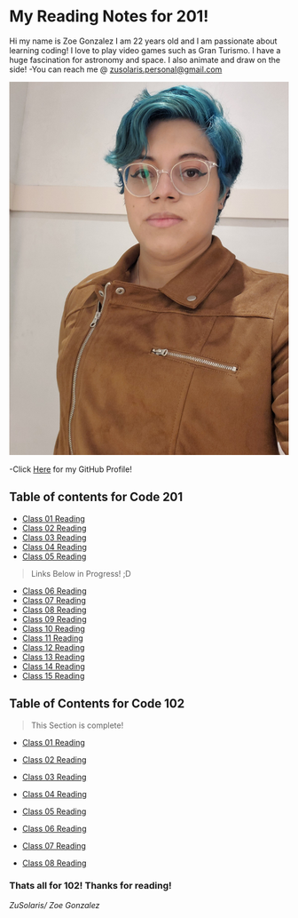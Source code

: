 # My Reading Notes for 201!
Hi my name is Zoe Gonzalez I am 22 years old and I am passionate about learning coding! I love to play video games such as Gran Turismo. I have a huge fascination for astronomy and space. I also animate and draw on the side!
-You can reach me @ zusolaris.personal@gmail.com

![Meee](profpic.jpg)


-Click [Here](https://github.com/ZuSolaris) for my GitHub Profile!
## Table of contents for Code 201



- [Class 01 Reading](https://zusolaris.github.io/reading-notes/class-01)
- [Class 02 Reading](https://zusolaris.github.io/reading-notes/class-02)
- [Class 03 Reading](https://zusolaris.github.io/reading-notes/class-03)
- [Class 04 Reading](https://zusolaris.github.io/reading-notes/class-04)
- [Class 05 Reading](https://zusolaris.github.io/reading-notes/class-05)

>Links Below in Progress! ;D

- [Class 06 Reading](https://zusolaris.github.io/reading-notes/class-06)
- [Class 07 Reading](https://zusolaris.github.io/reading-notes/class-07)
- [Class 08 Reading](https://zusolaris.github.io/reading-notes/class-08)
- [Class 09 Reading](https://zusolaris.github.io/reading-notes/class-09)
- [Class 10 Reading](https://zusolaris.github.io/reading-notes/class-10)
- [Class 11 Reading](https://zusolaris.github.io/reading-notes/class-11)
- [Class 12 Reading](https://zusolaris.github.io/reading-notes/class-12)
- [Class 13 Reading](https://zusolaris.github.io/reading-notes/class-13)
- [Class 14 Reading](https://zusolaris.github.io/reading-notes/class-14)
- [Class 15 Reading](https://zusolaris.github.io/reading-notes/class-15)

## Table of Contents for Code 102

>This Section is complete!

- [Class 01 Reading](https://zusolaris.github.io/reading-notes/ReadClass)

- [Class 02 Reading](https://zusolaris.github.io/reading-notes/ReadClass2)

- [Class 03 Reading](https://zusolaris.github.io/reading-notes/ReadClass3)

- [Class 04 Reading](https://zusolaris.github.io/reading-notes/ReadClass4)

- [Class 05 Reading](https://zusolaris.github.io/reading-notes/ReadClass5)

- [Class 06 Reading](https://zusolaris.github.io/reading-notes/ReadClass6)

- [Class 07 Reading](https://zusolaris.github.io/reading-notes/ReadClass7)


- [Class 08 Reading](https://zusolaris.github.io/reading-notes/ReadClass8)

### Thats all for 102! Thanks for reading!

*ZuSolaris/ Zoe Gonzalez*

